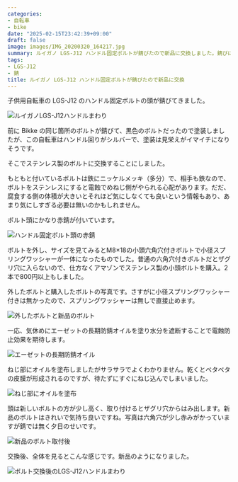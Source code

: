 ```yaml
---
categories:
- 自転車
- bike
date: "2025-02-15T23:42:39+09:00"
draft: false
image: images/IMG_20200320_164217.jpg
summary: ルイガノ LGS-J12 ハンドル固定ボルトが錆びたので新品に交換しました。錆びにくいステンレスボルトにエーゼットの長期防錆オイルを塗って錆止めします。
tags:
- LGS-J12
- 錆
title: ルイガノ LGS-J12 ハンドル固定ボルトが錆びたので新品に交換
---
```


子供用自転車の LGS-J12 のハンドル固定ボルトの頭が錆びてきました。

![ルイガノLGS-J12ハンドルまわり](./images/DSCF0339.JPG)

前に Bikke
の同じ箇所のボルトが錆びて、黒色のボルトだったので塗装しましたが、この自転車はハンドル回りがシルバーで、塗装は見栄えがイマイチになりそうです。

そこでステンレス製のボルトに交換することにしました。

もともと付いているボルトは鉄にニッケルメッキ（多分）で、相手も鉄なので、ボルトをステンレスにすると電蝕でめねじ側がやられる心配があります。だだ、腐食する側の体積が大きいとそれほど気にしなくても良いという情報もあり、あまり気にしすぎる必要は無いのかもしれません。

ボルト頭にかなり赤錆が付いています。

![ハンドル固定ボルト頭の赤錆](./images/IMG_20200320_164217.jpg)

ボルトを外し、サイズを見てみるとM8×18の小頭六角穴付きボルトで小径スプリングワッシャーが一体になったものでした。普通の六角穴付きボルトだとザグリ穴に入らないので、仕方なくアマゾンでステンレス製の小頭ボルトを購入。2本で800円以上もしました。

外したボルトと購入したボルトの写真です。さすがに小径スプリングワッシャー付きは無かったので、スプリングワッシャーは無しで直接止めます。

![外したボルトと新品のボルト](./images/IMG_20200320_164347.jpg)

一応、気休めにエーゼットの長期防錆オイルを塗り水分を遮断することで電蝕防止効果を期待します。

![エーゼットの長期防錆オイル](./images/IMG_20200320_164418.jpg)

ねじ部にオイルを塗布しましたがサラサラでよくわかりません。乾くとベタベタの皮膜が形成されるのですが、待たずにすぐにねじ込んでしまいました。

![ねじ部にオイルを塗布](./images/IMG_20200320_164521.jpg)

頭は新しいボルトの方が少し高く、取り付けるとザグリ穴からはみ出します。新品のボルトはきれいで気持ち良いですね。写真は六角穴が少し赤みがかっていますが錆では無く夕日のせいです。

![新品のボルト取付後](./images/IMG_20200320_165356.jpg)

交換後、全体を見るとこんな感じです。新品のようになりました。

![ボルト交換後のLGS-J12ハンドルまわり](./images/IMG_20200320_165426.jpg)
